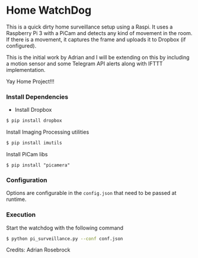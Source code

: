 # Home WatchDog

This is a quick dirty home surveillance setup using a Raspi. It uses a Raspberry Pi 3 with a PiCam and detects any kind of movement in the room. If there is a movement, it captures the frame and uploads it to Dropbox (if configured).

This is the initial work by Adrian and I will be extending on this by including a motion sensor and some Telegram API alerts along with IFTTT implementation.

Yay Home Project!!!

### Install Dependencies

- Install Dropbox
```sh
$ pip install dropbox
```

Install Imaging Processing utilities
```sh
$ pip install imutils
```

Install PiCam libs
```
$ pip install "picamera"
```

### Configuration

Options are configurable in the `config.json` that need to be passed at runtime.

### Execution

Start the watchdog with the following command

```sh
$ python pi_surveillance.py --conf conf.json
```



Credits: Adrian Rosebrock
